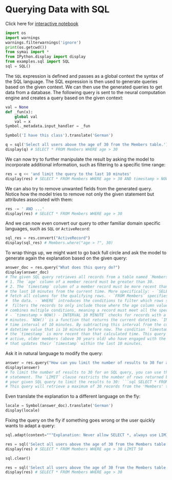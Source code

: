 # Querying Data with SQL

Click here for [interactive notebook](https://github.com/ExtensityAI/symbolicai/blob/main/notebooks/Queries.ipynb)

```python
import os
import warnings
warnings.filterwarnings('ignore')
print(os.getcwd())
from symai import *
from IPython.display import display
from examples.sql import SQL
sql = SQL()
```

The `SQL` expression is defined and passes as a global context the syntax of the SQL language. The SQL expression is then used to generate queries based on the given context. We can then use the generated queries to get data from a database.
The following query is sent to the neural computation engine and creates a query based on the given context:
```python
val = None
def _fun(x):
    global val
    val = x
Symbol._metadata.input_handler = _fun
```

```python
Symbol('I have this class').translate('German')
```

```python
q = sql('Select all users above the age of 30 from the Members table.'); 
display(q) # SELECT * FROM Members WHERE age > 30
```

We can now try to further manipulate the result by asking the model to incorporate additional information, such as filtering to a specific time range:

```python
res = q << 'and limit the query to the last 10 minutes'
display(res) # SELECT * FROM Members WHERE age > 30 AND timestamp > NOW() - INTERVAL 10 MINUTE
```

We can also try to remove unwanted fields from the generated query. Notice how the model tries to remove not only the given statement but attributes associated with them:

```python
res -= ' AND ...'
display(res) # SELECT * FROM Members WHERE age > 30
```

And we can now even convert our query to other familiar domain specific languages, such as `SQL` or `ActiveRecord`:

```python
sql_res = res.convert("ActiveRecord")
display(sql_res) # Members.where("age > ?", 30)
```

To wrap things up, we might want to go back full circle and ask the model to generate again the explanation based on the given query:

```python
answer_doc = res.query("What does this query do?")
display(answer_doc)
# The given SQL query retrieves all records from a table named `Members` where two conditions are met:
# 1. The `age` column of a member record must be greater than 30. 
# 2. The `timestamp` column of a member record must be more recent than (or within) 
# the last 10 minutes from the current time. More specifically: - `SELECT *` indicates that it will 
# fetch all columns for the qualifying rows. - `FROM Members` specifies the table from which to fetch
#  the data. - `WHERE` introduces the conditions to filter which rows should be returned. - `age > 30`
#  filters the records to only include those where the age column value is greater than 30. - `AND` 
# combines multiple conditions, meaning a record must meet all the specified conditions to be included. 
# - `timestamp > NOW() - INTERVAL 10 MINUTE` checks for records with a timestamp within the last 10 
# minutes. `NOW()` is a function that returns the current datetime. `INTERVAL 10 MINUTE` specifies a 
# time interval of 10 minutes. By subtracting this interval from the current time, the query creates a 
# datetime value that is 10 minutes before now. The condition `timestamp >` selects all records where 
# the `timestamp` is more recent than that calculated time. This query would be useful for identifying 
# active, older members (above 30 years old) who have engaged with the system or performed an action 
# that updates their `timestamp` within the last 10 minutes.
```

Ask it in natural language to modify the query:

```python
answer = res.query("How can you limit the number of results to 30 for an SQL query?")
display(answer)
# To limit the number of results to 30 for an SQL query, you can use the `LIMIT` clause in your SQL 
# statement. The `LIMIT` clause restricts the number of rows returned by the query. Here's how you modify 
# your given SQL query to limit the results to 30: ```sql SELECT * FROM Members WHERE age > 30 LIMIT 30;```
# This query will retrieve a maximum of 30 records from the 'Members' table where the 'age' column value is greater than 30.
```

Even translate the explanation to a different language on the fly:

```python
locale = Symbol(answer_doc).translate('German')
display(locale)
```

Fixing the query on the fly if something goes wrong or the user quickly wants to adapt a query:

```python
sql.adapt(context="""Explanation: Never allow SELECT *, always use LIMIT to a max of x <= 50 entries, where x is the user specified limit.""")
```

```python
res = sql('Select all users above the age of 30 from the Members table.')
display(res) # SELECT * FROM Members WHERE age > 30 LIMIT 50
```

```python
sql.clear()
```

```python
res = sql('Select all users above the age of 30 from the Members table.')
display(res) # SELECT * FROM Members WHERE age > 30
```
